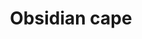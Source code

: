 ---
layout: item
title: Obsidian cape
item-id: 6568
datatable: true
id: 6568
name: "Obsidian cape"
members: true
lowalch: 24000
highalch: 36000
examine: "A cape of woven obsidian plates."
monsters:
  - id: 2154
    name: "TzHaar-Mej"
    members: true
    combat_level: 103
    wiki_url: "https://oldschool.runescape.wiki/w/TzHaar-Mej_(monster)"
    drops:
      - quantity: "1"
        rarity: 0.000244140625
        drop_requirements: null
  - id: 2167
    name: "TzHaar-Xil"
    members: true
    combat_level: 133
    wiki_url: "https://oldschool.runescape.wiki/w/TzHaar-Xil"
    drops:
      - quantity: "1"
        rarity: 0.001953125
        drop_requirements: null
  - id: 2173
    name: "TzHaar-Ket"
    members: true
    combat_level: 149
    wiki_url: "https://oldschool.runescape.wiki/w/TzHaar-Ket#Level_149"
    drops:
      - quantity: "1"
        rarity: 0.001953125
        drop_requirements: null
  - id: 7679
    name: "TzHaar-Ket"
    members: true
    combat_level: 221
    wiki_url: "https://oldschool.runescape.wiki/w/TzHaar-Ket#Level_221"
    drops:
      - quantity: "1"
        rarity: 0.001953125
        drop_requirements: null
---